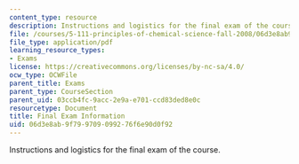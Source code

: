 ```yaml
---
content_type: resource
description: Instructions and logistics for the final exam of the course.
file: /courses/5-111-principles-of-chemical-science-fall-2008/06d3e8ab9f799709099276f6e90d0f92_finalinfo.pdf
file_type: application/pdf
learning_resource_types:
- Exams
license: https://creativecommons.org/licenses/by-nc-sa/4.0/
ocw_type: OCWFile
parent_title: Exams
parent_type: CourseSection
parent_uid: 03ccb4fc-9acc-2e9a-e701-ccd83ded8e0c
resourcetype: Document
title: Final Exam Information
uid: 06d3e8ab-9f79-9709-0992-76f6e90d0f92
---
```

Instructions and logistics for the final exam of the course.